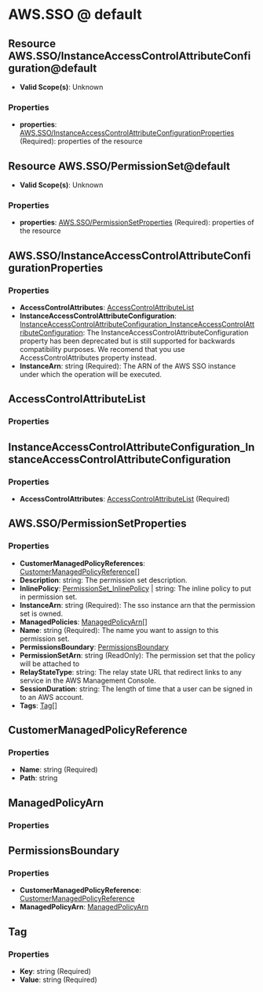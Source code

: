 # AWS.SSO @ default

## Resource AWS.SSO/InstanceAccessControlAttributeConfiguration@default
* **Valid Scope(s)**: Unknown
### Properties
* **properties**: [AWS.SSO/InstanceAccessControlAttributeConfigurationProperties](#awsssoinstanceaccesscontrolattributeconfigurationproperties) (Required): properties of the resource

## Resource AWS.SSO/PermissionSet@default
* **Valid Scope(s)**: Unknown
### Properties
* **properties**: [AWS.SSO/PermissionSetProperties](#awsssopermissionsetproperties) (Required): properties of the resource

## AWS.SSO/InstanceAccessControlAttributeConfigurationProperties
### Properties
* **AccessControlAttributes**: [AccessControlAttributeList](#accesscontrolattributelist)
* **InstanceAccessControlAttributeConfiguration**: [InstanceAccessControlAttributeConfiguration_InstanceAccessControlAttributeConfiguration](#instanceaccesscontrolattributeconfigurationinstanceaccesscontrolattributeconfiguration): The InstanceAccessControlAttributeConfiguration property has been deprecated but is still supported for backwards compatibility purposes. We recomend that you use  AccessControlAttributes property instead.
* **InstanceArn**: string (Required): The ARN of the AWS SSO instance under which the operation will be executed.

## AccessControlAttributeList
### Properties

## InstanceAccessControlAttributeConfiguration_InstanceAccessControlAttributeConfiguration
### Properties
* **AccessControlAttributes**: [AccessControlAttributeList](#accesscontrolattributelist) (Required)

## AWS.SSO/PermissionSetProperties
### Properties
* **CustomerManagedPolicyReferences**: [CustomerManagedPolicyReference](#customermanagedpolicyreference)[]
* **Description**: string: The permission set description.
* **InlinePolicy**: [PermissionSet_InlinePolicy](#permissionsetinlinepolicy) | string: The inline policy to put in permission set.
* **InstanceArn**: string (Required): The sso instance arn that the permission set is owned.
* **ManagedPolicies**: [ManagedPolicyArn](#managedpolicyarn)[]
* **Name**: string (Required): The name you want to assign to this permission set.
* **PermissionsBoundary**: [PermissionsBoundary](#permissionsboundary)
* **PermissionSetArn**: string (ReadOnly): The permission set that the policy will be attached to
* **RelayStateType**: string: The relay state URL that redirect links to any service in the AWS Management Console.
* **SessionDuration**: string: The length of time that a user can be signed in to an AWS account.
* **Tags**: [Tag](#tag)[]

## CustomerManagedPolicyReference
### Properties
* **Name**: string (Required)
* **Path**: string

## ManagedPolicyArn
### Properties

## PermissionsBoundary
### Properties
* **CustomerManagedPolicyReference**: [CustomerManagedPolicyReference](#customermanagedpolicyreference)
* **ManagedPolicyArn**: [ManagedPolicyArn](#managedpolicyarn)

## Tag
### Properties
* **Key**: string (Required)
* **Value**: string (Required)


